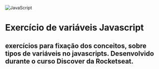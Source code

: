 <img alt="JavaScript" src="https://img.shields.io/badge/javascript%20-%23323330.svg?&style=for-the-badge&logo=javascript&logoColor=%23F7DF1E"/>

# Exercício de variáveis Javascript

## exercícios para fixação dos conceitos, sobre tipos de variáveis no javascripts. Desenvolvido durante o curso Discover da Rocketseat.
